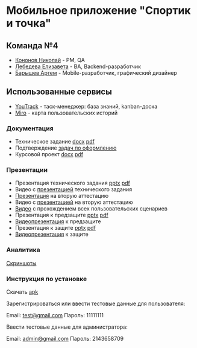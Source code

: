 # Мобильное приложение "Спортик и точка"

## Команда №4

- [Кононов Николай](https://github.com/vovapidjak "Кононов Николай") - PM, QA
- [Лебедева Елизавета](https://github.com/lebedeva-elizaveta "Лебедева Елизавета") - BA, Backend-разработчик
- [Барышев Артем](https://github.com/Wasilewski6860 "Барышев Артем") - Mobile-разработчик, графический дизайнер

## Использованные сервисы
- [YouTrack](https://vovapidj.youtrack.cloud/projects/b9a83c6e-8429-40bf-8ee3-c64755df7f94) - таск-менеджер: база знаний, kanban-доска
- [Miro](https://miro.com/app/board/uXjVNiduEXE=/?share_link_id=474893019471) - карта пользовательских историй

### Документация
- Техническое задание
[docx](https://github.com/lebedeva-elizaveta/FitnessTracker/blob/main/documentation/ТЗ_спортик_и_точка.docx)
[pdf](https://github.com/lebedeva-elizaveta/FitnessTracker/blob/main/documentation/ТЗ_спортик_и_точка.pdf)
- Подтверждение [задач по оформлению](https://github.com/lebedeva-elizaveta/FitnessTracker/blob/main/documentation/задачи%20по%20оформлению.pdf)
- Курсовой проект
[docx](https://github.com/lebedeva-elizaveta/FitnessTracker/blob/main/documentation/спортик_и_точка_курсовой_проект.docx)
[pdf](https://github.com/lebedeva-elizaveta/FitnessTracker/blob/main/documentation/спортик_и_точка_курсовой_проект.pdf)

### Презентации
- Презентация технического задания
[pptx](https://docs.google.com/presentation/d/1NHZ_jL5ez2CmKgNM5DcgpiV8B4-mD4gs/edit?usp=drive_link&ouid=100220230475322534661&rtpof=true&sd=true)
[pdf](https://drive.google.com/file/d/1rlh87wjFIYERcZ4Z6BroeiVsHKWEzhEC/view?usp=drive_link)
- Видео с [презентацией](https://youtu.be/lHHgl9F8JbE) технического задания
- [Презентация](https://drive.google.com/file/d/1F3LrQgz8zeKhLNtxHwyzJXvrxcZY3NNK/view?usp=sharing) на вторую аттестацию
- Видео с [презентацией](https://youtu.be/iGmNdY2LGMs) на вторую аттестацию
- [Видео](https://youtu.be/ucM-bBCzUTM) с прохождением всех пользовательских сценариев
- Презентация к предзащите [pptx](https://docs.google.com/presentation/d/1xafiOEt91GZTWbWcF7UfEAo6qSr5vtag/edit?usp=drive_link&ouid=107969501681435805535&rtpof=true&sd=true) [pdf](https://drive.google.com/file/d/1T5MEXJWvvXeZr3IxhY8f-8RtDG_2i5tn/view?usp=drive_link)
- [Видеопрезентация](https://youtu.be/GiuVq1EUtCo) к предзащите
- Презентация к защите [pptx](https://docs.google.com/presentation/d/190xBvu6i4V6BKtEhgj8abO82cAnLZi2m/edit?usp=sharing&ouid=107969501681435805535&rtpof=true&sd=true) [pdf](https://drive.google.com/file/d/18sT6smZJYCFpNUawTwUWUxW1yFHmskIB/view?usp=sharing)
- [Видеопрезентация](https://youtu.be/BiqKVXt7mz8) к защите

### Аналитика
[Скриншоты](https://github.com/lebedeva-elizaveta/FitnessTracker/tree/main/analitycs)

### Инструкция по установке
Скачать [apk](https://drive.google.com/file/d/14FLr2jO3AiktP_3leThcmxApLqdL_8eZ/view?usp=drive_link)

Зарегистрироваться или ввести тестовые данные для пользователя:

Email: test@gmail.com
Пароль: 11111111

Ввести тестовые данные для администратора:

Email: admin@gmail.com
Пароль: 2143658709
